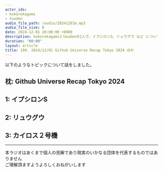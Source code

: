 ```yaml
---
actor_ids:
- kokorokagami
- touden
audio_file_path: /audio/20241201m.mp3
audio_file_size: 0
date: 2024-12-01 20:00:00 +0900
description: kokorokagamiとtoudenの2人で、イプシロンS、リュウグウ など について話しました。
duration: "00:00"
layout: article
title: 199. 2024/12/01 Github Universe Recap Tokyo 2024 ほか
---
```


以下のようなトピックについて話をしました。

## 枕: Github Universe Recap Tokyo 2024
## 1: イプシロンS
## 2: リュウグウ
## 3: カイロス２号機

___

本ラジオはあくまで個人の見解であり現実のいかなる団体を代表するものではありません  
ご理解頂ますようよろしくおねがいします  
